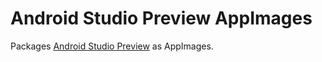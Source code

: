 # Android Studio Preview AppImages

Packages [Android Studio Preview](https://developer.android.com/studio/preview) as AppImages.
